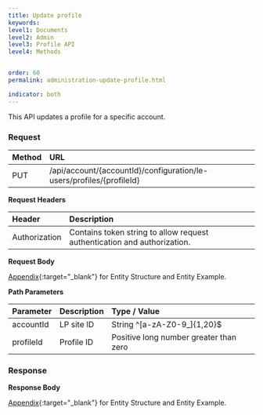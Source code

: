 ```yaml
---
title: Update profile
keywords:
level1: Documents
level2: Admin
level3: Profile API
level4: Methods


order: 60
permalink: administration-update-profile.html

indicator: both
---
```


This API updates a profile for a specific account.

### Request

| Method | URL| 
 |:--------- | :-------- |
 |PUT|  /api/account/{accountId}/configuration/le-users/profiles/{profileId}| 

**Request Headers**

 |Header | Description| 
 |:-------  | :------------  |
 |Authorization | Contains token string to allow request authentication and authorization.| 

**Request Body**

[Appendix](administration-profiles-appendix.html){:target="_blank"} for Entity Structure and Entity Example.

**Path Parameters**

| Parameter   |   Description   |  Type / Value |
 |:----------- |  :------------  | :--------------| 
| accountId   |   LP site ID    |  String ^[a-zA-Z0-9_]{1,20}$ |
| profileId    |    Profile ID      |  Positive long number greater than zero |

### Response

**Response Body**

[Appendix](administration-profiles-appendix.html){:target="_blank"} for Entity Structure and Entity Example.

